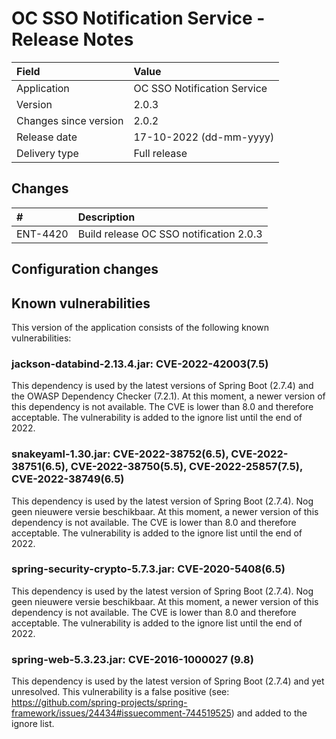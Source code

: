 # OC SSO Notification Service - Release Notes

| Field                     | Value                       |
|:------------------------- |:--------------------------- | 
| Application               | OC SSO Notification Service |
| Version                   | 2.0.3                       |
| Changes since version     | 2.0.2                       |
| Release date              | 17-10-2022 (dd-mm-yyyy)     |
| Delivery type             | Full release                |

## Changes

|#        | Description                             |
|:------- | :-------------------------------------- |
|ENT-4420 | Build release OC SSO notification 2.0.3 |

## Configuration changes

## Known vulnerabilities

This version of the application consists of the following known vulnerabilities:

### jackson-databind-2.13.4.jar: CVE-2022-42003(7.5)

This dependency is used by the latest versions of Spring Boot (2.7.4) and the OWASP Dependency Checker (7.2.1). At this 
moment, a newer version of this dependency is not available. The CVE is lower than 8.0 and therefore acceptable. The 
vulnerability is added to the ignore list until the end of 2022.

### snakeyaml-1.30.jar: CVE-2022-38752(6.5), CVE-2022-38751(6.5), CVE-2022-38750(5.5), CVE-2022-25857(7.5), CVE-2022-38749(6.5)

This dependency is used by the latest version of Spring Boot (2.7.4). Nog geen nieuwere versie beschikbaar. At this
moment, a newer version of this dependency is not available. The CVE is lower than 8.0 and therefore acceptable. The
vulnerability is added to the ignore list until the end of 2022.

### spring-security-crypto-5.7.3.jar: CVE-2020-5408(6.5)

This dependency is used by the latest version of Spring Boot (2.7.4). Nog geen nieuwere versie beschikbaar. At this
moment, a newer version of this dependency is not available. The CVE is lower than 8.0 and therefore acceptable. The
vulnerability is added to the ignore list until the end of 2022.

### spring-web-5.3.23.jar: CVE-2016-1000027 (9.8)

This dependency is used by the latest version of Spring Boot (2.7.4) and yet unresolved. This vulnerability is a false 
positive (see: https://github.com/spring-projects/spring-framework/issues/24434#issuecomment-744519525) and added to 
the ignore list.
